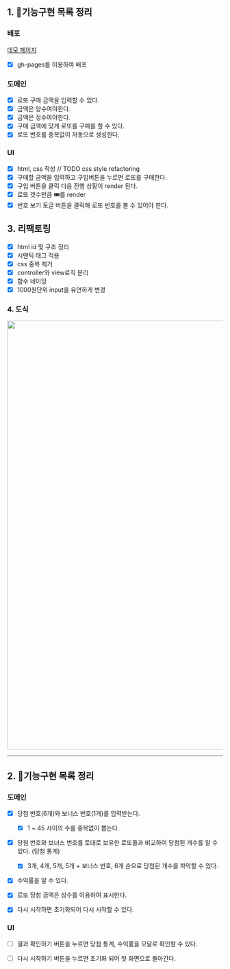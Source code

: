 ## 1. 🎯기능구현 목록 정리

### 배포

<a href="https://jhy979.github.io/javascript-lotto/">데모 페이지</a>

- [x] gh-pages를 이용하여 배포

### 도메인

- [x] 로또 구매 금액을 입력할 수 있다.
- [x] 금액은 양수여야한다.
- [x] 금액은 정수여야한다.
- [x] 구매 금액에 맞게 로또를 구매를 할 수 있다.
- [x] 로또 번호를 중복없이 자동으로 생성한다.

### UI

- [x] html, css 작성 // TODO css style refactoring
- [x] 구매할 금액을 입력하고 구입버튼을 누르면 로또를 구매한다.
- [x] 구입 버튼을 클릭 다음 진행 상황이 render 된다.
- [x] 로또 갯수만큼 🎟️를 render
- [x] 번호 보기 토글 버튼을 클릭해 로또 번호를 볼 수 있어야 한다.

## 3. 리팩토링

- [x] html id 및 구조 정리
- [x] 시맨틱 태그 적용
- [x] css 중복 제거
- [x] controller와 view로직 분리
- [x] 함수 네이밍
- [x] 1000원단위 input을 유연하게 변경

### 4. 도식

<img src="https://user-images.githubusercontent.com/32920566/155472798-fff2a1b0-5f87-4bdd-a514-fa5e4eace180.png" width="1000"/>

---

## 2. 🎯기능구현 목록 정리

### 도메인

- [x] 당첨 번호(6개)와 보너스 번호(1개)를 입력받는다.

  - [x] 1 ~ 45 사이의 수를 중복없이 뽑는다.

- [x] 당첨 번호와 보너스 번호를 토대로 보유한 로또들과 비교하여 당첨된 개수를 알 수 있다. (당첨 통계)

  - [x] 3개, 4개, 5개, 5개 + 보너스 번호, 6개 순으로 당첨된 개수를 파악할 수 있다.

- [x] 수익률을 알 수 있다.

- [x] 로또 당첨 금액은 상수를 이용하여 표시한다.

- [x] 다시 시작하면 초기화되어 다시 시작할 수 있다.

### UI

- [ ] 결과 확인하기 버튼을 누르면 당첨 통계, 수익률을 모달로 확인할 수 있다.

- [ ] 다시 시작하기 버튼을 누르면 초기화 되어 첫 화면으로 돌아간다.
